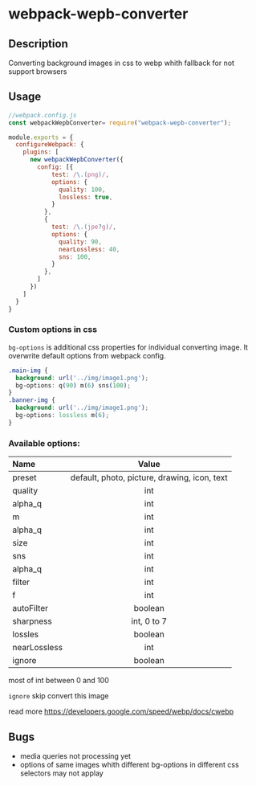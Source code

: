 # webpack-wepb-converter

## Description
Converting background images in css to webp whith fallback for not support browsers

## Usage



```js
//webpack.config.js
const webpackWepbConverter= require("webpack-wepb-converter");

module.exports = {
  configureWebpack: {
    plugins: [
      new webpackWepbConverter({
        config: [{
            test: /\.(png)/,
            options: {
              quality: 100,
              lossless: true,
            }
          },
          {
            test: /\.(jpe?g)/,
            options: {
              quality: 90,
              nearLossless: 40,
              sns: 100,
            }
          },
        ]
      })
    ]
  }
}
```

### Custom options in css
`bg-options` is additional css properties for individual converting image. It overwrite default options from webpack config.

```css
.main-img {
  background: url('../img/image1.png');
  bg-options: q(90) m(6) sns(100);
}
.banner-img {
  background: url('../img/image1.png');
  bg-options: lossless m(6);
}
```

### Available options:
Name         | Value |
:----------- |:----------:|
preset       | default, photo, picture, drawing, icon, text   | 
quality      | int        | 
alpha_q      | int        | 
m            | int        | 
alpha_q      | int        | 
size         | int        | 
sns          | int        | 
alpha_q      | int        | 
filter       | int        | 
f            | int        | 
autoFilter   | boolean    | 
sharpness    | int, 0 to 7| 
lossles      | boolean    | 
nearLossless | int        | 
ignore       | boolean    | 

most of int between 0 and 100 

`ignore` skip convert this image

read more https://developers.google.com/speed/webp/docs/cwebp


## Bugs
* media queries not processing yet
* options of same images whith different bg-options in different css selectors may not applay
